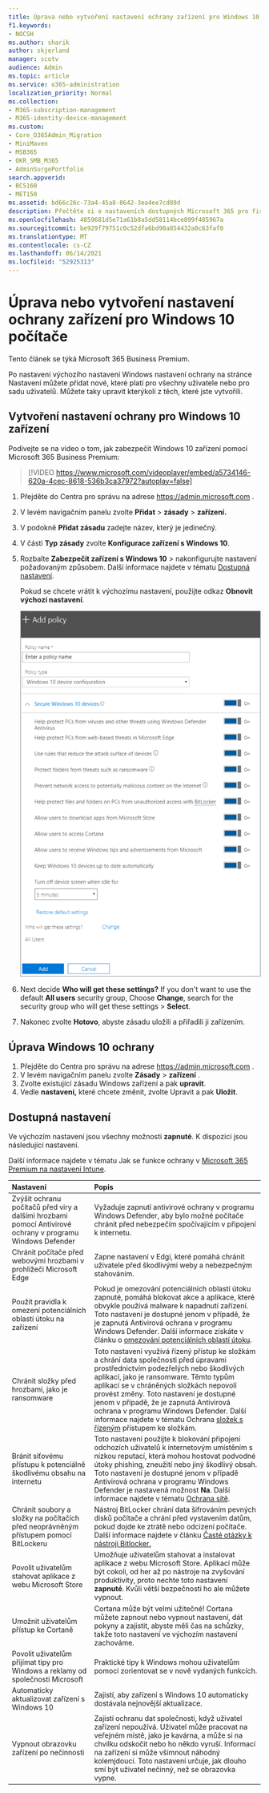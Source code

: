 ```yaml
---
title: Úprava nebo vytvoření nastavení ochrany zařízení pro Windows 10 počítače
f1.keywords:
- NOCSH
ms.author: sharik
author: skjerland
manager: scotv
audience: Admin
ms.topic: article
ms.service: o365-administration
localization_priority: Normal
ms.collection:
- M365-subscription-management
- M365-identity-device-management
ms.custom:
- Core_O365Admin_Migration
- MiniMaven
- MSB365
- OKR_SMB_M365
- AdminSurgePortfolio
search.appverid:
- BCS160
- MET150
ms.assetid: bd66c26c-73a4-45a8-8642-3ea4ee7cd89d
description: Přečtěte si o nastaveních dostupných Microsoft 365 pro firmy pro zabezpečení Windows 10 zařízení.
ms.openlocfilehash: 4859681d5e71a61b8a5dd58114bce899f485967a
ms.sourcegitcommit: be929f79751c0c52dfa6bd98a854432a0c63faf0
ms.translationtype: MT
ms.contentlocale: cs-CZ
ms.lasthandoff: 06/14/2021
ms.locfileid: "52925313"
---
```

# <a name="edit-or-create-device-protection-settings-for-windows-10-pcs"></a>Úprava nebo vytvoření nastavení ochrany zařízení pro Windows 10 počítače

Tento článek se týká Microsoft 365 Business Premium.

Po nastavení výchozího nastavení Windows nastavení ochrany na stránce Nastavení můžete přidat nové, které platí pro všechny uživatele nebo pro sadu uživatelů. Můžete taky upravit kterýkoli z těch, které jste vytvořili.

## <a name="create-protection-settings-for-windows-10-devices"></a>Vytvoření nastavení ochrany pro Windows 10 zařízení

Podívejte se na video o tom, jak zabezpečit Windows 10 zařízení pomocí Microsoft 365 Business Premium:
  
> [!VIDEO https://www.microsoft.com/videoplayer/embed/a5734146-620a-4cec-8618-536b3ca37972?autoplay=false]
  
1. Přejděte do Centra pro správu na adrese <a href="https://go.microsoft.com/fwlink/p/?linkid=837890" target="_blank">https://admin.microsoft.com</a> . 
2. V levém navigačním panelu zvolte **Přidat** \> **zásady** \> **zařízení.**
3. V podokně **Přidat zásadu** zadejte název, který je jedinečný. 
4. V části **Typ zásady** zvolte **Konfigurace zařízení s Windows 10**.
5. Rozbalte **Zabezpečit zařízení s Windows 10** \> nakonfigurujte nastavení požadovaným způsobem. Další informace najdete v tématu [Dostupná nastavení](#available-settings). 
    
    Pokud se chcete vrátit k výchozímu nastavení, použijte odkaz **Obnovit výchozí nastavení**. 
    
    ![Add policy pane with Windows 10 Device configuration selected](../media/fa9e2dc2-7eae-4c96-af34-765a1f641ecf.png)
  
6. Next decide **Who will get these settings?** If you don't want to use the default **All users** security group, Choose **Change**, search for the security group who will get these settings \> **Select**.
7. Nakonec zvolte **Hotovo**, abyste zásadu uložili a přiřadili ji zařízením. 

## <a name="edit-windows-10-protection-settings"></a>Úprava Windows 10 ochrany
 
1. Přejděte do Centra pro správu na adrese <a href="https://go.microsoft.com/fwlink/p/?linkid=837890" target="_blank">https://admin.microsoft.com</a> .     
2. V levém navigačním panelu zvolte **Zásady** \> **zařízení** .
1. Zvolte existující zásadu Windows zařízení a pak **upravit**.
1. Vedle **nastavení,** které chcete změnit, zvolte Upravit a pak **Uložit**.

## <a name="available-settings"></a>Dostupná nastavení

Ve výchozím nastavení jsou všechny možnosti **zapnuté**. K dispozici jsou následující nastavení.
  
Další informace najdete v tématu Jak se funkce ochrany v [Microsoft 365 Premium na nastavení Intune](map-protection-features-to-intune-settings.md). 


|Nastavení  <br/> |Popis  <br/> |
|:-----|:-----|
|Zvýšit ochranu počítačů před viry a dalšími hrozbami pomocí Antivirové ochrany v programu Windows Defender  <br/> |Vyžaduje zapnutí antivirové ochrany v programu Windows Defender, aby bylo možné počítače chránit před nebezpečím spočívajícím v připojení k internetu.  <br/> |
|Chránit počítače před webovými hrozbami v prohlížeči Microsoft Edge  <br/> |Zapne nastavení v Edgi, které pomáhá chránit uživatele před škodlivými weby a nebezpečným stahováním.  <br/> |
|Použít pravidla k omezení potenciálních oblastí útoku na zařízení  <br/> |Pokud je omezování potenciálních oblastí útoku zapnuté, pomáhá blokovat akce a aplikace, které obvykle používá malware k napadnutí zařízení. Toto nastavení je dostupné jenom v případě, že je zapnutá Antivirová ochrana v programu Windows Defender. Další informace získáte v článku o [omezování potenciálních oblastí útoku](/windows/security/threat-protection/microsoft-defender-atp/exploit-protection).  <br/> |
|Chránit složky před hrozbami, jako je ransomware  <br/> |Toto nastavení využívá řízený přístup ke složkám a chrání data společnosti před úpravami prostřednictvím podezřelých nebo škodlivých aplikací, jako je ransomware. Těmto typům aplikací se v chráněných složkách nepovolí provést změny. Toto nastavení je dostupné jenom v případě, že je zapnutá Antivirová ochrana v programu Windows Defender. Další informace najdete v tématu Ochrana [složek s řízeným](/mem/configmgr/protect/deploy-use/create-deploy-exploit-guard-policy#bkmk_CFA) přístupem ke složkám.  <br/> |
|Bránit síťovému přístupu k potenciálně škodlivému obsahu na internetu  <br/> |Toto nastavení použijte k blokování připojení odchozích uživatelů k internetovým umístěním s nízkou reputací, která mohou hostovat podvodné útoky phishing, zneužití nebo jiný škodlivý obsah. Toto nastavení je dostupné jenom v případě Antivirová ochrana v programu Windows Defender je nastavená možnost **Na**. Další informace najdete v tématu [Ochrana sítě](/windows/security/threat-protection/windows-defender-antivirus/configure-real-time-protection-windows-defender-antivirus).  <br/> |
|Chránit soubory a složky na počítačích před neoprávněným přístupem pomocí BitLockeru  <br/> |Nástroj BitLocker chrání data šifrováním pevných disků počítače a chrání před vystavením datům, pokud dojde ke ztrátě nebo odcizení počítače. Další informace najdete v článku [Časté otázky k nástroji Bitlocker.](/windows/security/information-protection/bitlocker/bitlocker-frequently-asked-questions)  <br/> |
|Povolit uživatelům stahovat aplikace z webu Microsoft Store  <br/> |Umožňuje uživatelům stahovat a instalovat aplikace z webu Microsoft Store. Aplikací může být cokoli, od her až po nástroje na zvyšování produktivity, proto nechte toto nastavení **zapnuté**. Kvůli větší bezpečnosti ho ale můžete vypnout.  <br/> |
|Umožnit uživatelům přístup ke Cortaně  <br/> |Cortana může být velmi užitečné! Cortana můžete zapnout nebo vypnout nastavení, dát pokyny a zajistit, abyste měli čas na schůzky,  takže toto nastavení ve výchozím nastavení zachováme.  <br/> |
|Povolit uživatelům přijímat tipy pro Windows a reklamy od společnosti Microsoft  <br/> |Praktické tipy k Windows mohou uživatelům pomoci zorientovat se v nově vydaných funkcích.  <br/> |
|Automaticky aktualizovat zařízení s Windows 10  <br/> |Zajistí, aby zařízení s Windows 10 automaticky dostávala nejnovější aktualizace.  <br/> |
|Vypnout obrazovku zařízení po nečinnosti  <br/> |Zajistí ochranu dat společnosti, když uživatel zařízení nepoužívá. Uživatel může pracovat na veřejném místě, jako je kavárna, a může si na chvilku odskočit nebo ho někdo vyruší. Informací na zařízení si může všimnout náhodný kolemjdoucí. Toto nastavení určuje, jak dlouho smí být uživatel nečinný, než se obrazovka vypne.  <br/> |